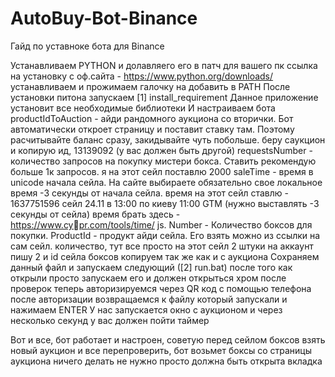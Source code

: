 # AutoBuy-Bot-Binance

Гайд по уставноке бота для Binance
 
Устанавливаем PYTHON и
долавляего его в патч для вашего
пк
ссылка на установку с оф.сайта -
https://www.python.org/downloads/
устанавливаем и прожимаем галочку на
добавить в PATH
После установки питона запускаем [1] install_requirement
Данное приложение установит все необходимые библиотеки 
И настраиваем бота
productIdToAuction - айди рандомного
аукциона со вторички. Бот
автоматически откроет страницу и
поставит ставку там. Поэтому
расчитывайте баланс сразу,
закидывайте чуть побольше.
беру саукцион и копирую ид, 13139092 (у
вас должен быть другой)
requestsNumber - количество
запросов на покупку мистери бокса.
Ставить рекомендую больше 1к
запросов.
я на этот сейл поставлю 2000
saleTime - время в unicode начала
сейла. На сайте выбираете
обязательно свое локальное время
-3 секунды от начала сейла.
время на этот сейл ставлю - 1637751596
сейл 24.11 в 13:00 по киеву 11:00 GTM
(нужно выставлять -3 секунды от
сейла)
время брать здесь - https://www.cypr.com/tools/time/
js. Number - Количество боксов для
покупки. ProductId - продукт айди
сейла. Его взять можно из ссылки
на сам сейл.
количество, тут все просто на этот
сейл 2 штуки на аккаунт пишу 2
и id сейла боксов копируем так же как и
с аукциона
Сохраняем данный файл и
запускаем следующий ([2] run.bat)
после того как открыли просто запускаем
его и должен открыться хром после
проверок
теперь авторизируемся через QR код с
помощью телефона
после авторизации возвращаемся к
файлу который запускали и нажимаем
ENTER
У нас запускается окно с аукционом
и через несколько секунд у вас должен
пойти таймер

Вот и все, бот работает и настроен,
советую перед сейлом боксов взять
новый аукцион и все перепроверить,
бот возьмет боксы со страницы
аукциона ничего делать не нужно
просто должна быть открыта вкладка
